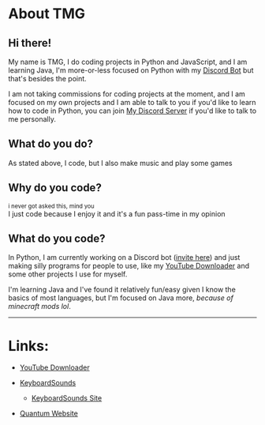 # About TMG

##  Hi there!
My name is TMG, I do coding projects in Python and JavaScript, and I am learning Java, I'm more-or-less focused on Python with my [Discord Bot](https://discord.com/oauth2/authorize?client_id=1196187116569366608) but that's besides the point. 

I am not taking commissions for coding projects at the moment, and I am focused on my own projects and I am able to talk to you if you'd like to learn how to code in Python, you can join [My Discord Server](https://discord.gg/3EJs7RvjFR) if you'd like to talk to me personally.

## What do you do?
As stated above, I code, but I also make music and play some games

## Why do you code?
<small>i never got asked this, mind you</small><br>
I just code because I enjoy it and it's a fun pass-time in my opinion

## What do you code?
In Python, I am currently working on a Discord bot ([invite here](https://discord.com/oauth2/authorize?client_id=1196187116569366608)) and just making silly programs for people to use, like my [YouTube Downloader](https://github.com/gdtmg232/youtube-downloader) and some other projects I use for myself.

I'm learning Java and I've found it relatively fun/easy given I know the basics of most languages, but I'm focused on Java more, *because of minecraft mods lol*.  

<hr>

# Links:
- [YouTube Downloader](https://github.com/gdtmg232/youtube-downloader)

- [KeyboardSounds](https://github.com/gdtmg232/KeyboardSounds)
    - [KeyboardSounds Site](https://gdtmg232.github.io/KeyboardSounds/)

- [Quantum Website](https://gdtmg232.github.io/Quantum)
